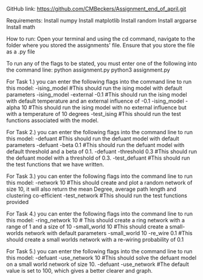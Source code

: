 GitHub link: https://github.com/CMBeckers/Assignment_end_of_april.git

Requirements:
Install numpy
Install matplotlib
Install random
Install argparse
Install math


How to run:
Open your terminal and using the cd command, navigate to the folder where you stored the assignments' file. 
Ensure that you store the file as a .py file

To run any of the flags to be stated, you must enter one of the following into the command line:
	python assignment.py <flag>
	python3 assignment.py <flag>
	

For Task 1.) you can enter the following flags into the command line to run this model:
	-ising_model #This should run the ising model with default parameters
	-ising_model -external -0.1 #This should run the ising model with default temperature and an external influence of -0.1
	-ising_model -alpha 10 #This should run the ising model with no external influence but with a temperature of 10 degrees
	-test_ising #This should run the test functions associated with the model. 


For Task 2.) you can enter the following flags into the command line to run this model:
	-defuant #This should run the defuant model with default parameters
	-defuant -beta 0.1 #This should run the defuant model with default threshold and a beta of 0.1.
	-defuant -threshold 0.3 #This should run the defuant model with a threshold of 0.3.
	-test_defuant #This should run the test functions that we have written.


For Task 3.) you can enter the following flags into the command line to run this model:
	-network 10 #This should create and plot a random network of size 10, it will also return the mean Degree, average path length and clustering co-efficient
	-test_network #This should run the test functions provided


For Task 4.) you can enter the following flags into the command line to run this model:
	-ring_network 10 # This should create a ring network with a range of 1 and a size of 10
	-small_world 10 #This should create a small-worlds network with default parameters
	-small_world 10 -re_wire 0.1 #This should create a small worlds network with a re-wiring probability of 0.1


For Task 5.) you can enter the following flags into the command line to run this model:
	-defuant -use_network 10 #This should solve the defuant model on a small world network of size 10.
 	-defuant -use_network #The default value is set to 100, which gives a better clearer and graph.
